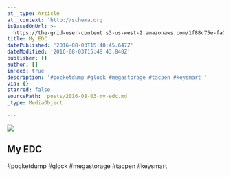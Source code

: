 ```yaml
---
at__type: Article
at__context: 'http://schema.org'
isBasedOnUrl: >-
  https://the-grid-user-content.s3-us-west-2.amazonaws.com/1f88c75e-fa00-44d1-bccf-39ea06c89f77.jpg
title: My EDC
datePublished: '2016-08-03T15:48:45.647Z'
dateModified: '2016-08-03T15:48:43.840Z'
publisher: {}
author: []
inFeed: true
description: '#pocketdump #glock #megastorage #tacpen #keysmart '
via: {}
starred: false
sourcePath: _posts/2016-08-03-my-edc.md
_type: MediaObject

---
```

<article style=""><img src="https://the-grid-user-content.s3-us-west-2.amazonaws.com/1f88c75e-fa00-44d1-bccf-39ea06c89f77.jpg" /><h1>My EDC</h1><p>#pocketdump #glock #megastorage #tacpen #keysmart </p></article>